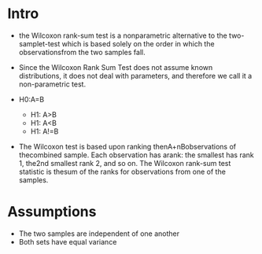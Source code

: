 # Intro
* the  Wilcoxon  rank-sum  test  is  a  nonparametric  alternative  to  the  two-samplet-test  which  is  based  solely  on  the  order  in  which  the  observationsfrom the two samples fall.
* Since the Wilcoxon Rank Sum Test does not assume known distributions, it does not deal with parameters, and therefore we call it a non-parametric test.



* H0:A=B
	- H1: A>B
	- H1: A<B
	- H1: A!=B 

* The Wilcoxon test is based upon ranking thenA+nBobservations of thecombined sample.  Each observation has arank:  the smallest has rank 1, the2nd smallest rank 2, and so on.  The Wilcoxon rank-sum test statistic is thesum of the ranks for observations from one of the samples.  

# Assumptions
* The two samples are independent of one another
* Both sets have equal variance 
